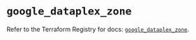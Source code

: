 # `google_dataplex_zone`

Refer to the Terraform Registry for docs: [`google_dataplex_zone`](https://registry.terraform.io/providers/hashicorp/google/5.32.0/docs/resources/dataplex_zone).
